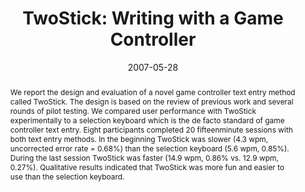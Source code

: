 ---
abstract: We report the design and evaluation of a novel game controller text entry
  method called TwoStick. The design is based on the review of previous work and several
  rounds of pilot testing. We compared user performance with TwoStick experimentally
  to a selection keyboard which is the de facto standard of game controller text entry.
  Eight participants completed 20 fifteenminute sessions with both text entry methods.
  In the beginning TwoStick was slower (4.3 wpm, uncorrected error rate = 0.68%) than
  the selection keyboard (5.6 wpm, 0.85%). During the last session TwoStick was faster
  (14.9 wpm, 0.86% vs. 12.9 wpm, 0.27%). Qualitative results indicated that TwoStick
  was more fun and easier to use than the selection keyboard.
authors:
- Thomas Költringer
- Poika Isokoski
- Thomas Grechenig
date: '2007-05-28'
featured: false
links:
- name: Publik
  url: https://publik.tuwien.ac.at/showentry.php?ID=141557&lang=2
publication_types:
- '1'
publishDate: '2007-05-28'
title: 'TwoStick: Writing with a Game Controller'
url_pdf: ''
---